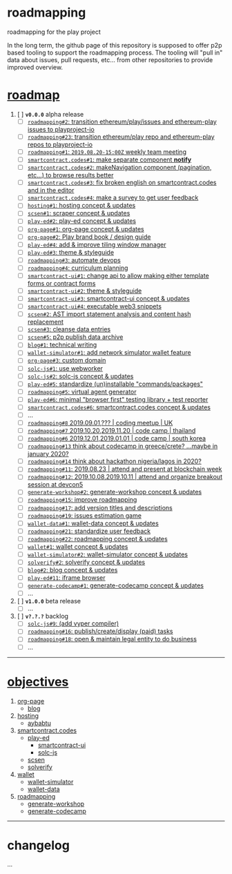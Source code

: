 # roadmapping
roadmapping for the play project

In the long term, the github page of this repository is supposed to offer p2p based tooling to support the roadmapping process. The tooling will "pull in" data about issues, pull requests, etc... from other repositories to provide improved overview.

# [roadmap](https://github.com/playproject-io/roadmapping#roadmap)
1. [ ] **`v0.0.0`** alpha release
    * [ ] [`roadmapping#2`: transition ethereum/play/issues and ethereum-play issues to playproject-io](https://github.com/playproject-io/roadmapping/issues/2)
    * [ ] [`roadmapping#23`: transition ethereum/play repo and ethereum-play repos to playproject-io](https://github.com/playproject-io/roadmapping/issues/23)
    * [ ] [`roadmapping#1`: `2019.08.20-15:00Z` weekly team meeting](https://github.com/playproject-io/roadmapping/issues/1)
    * [ ] [`smartcontract.codes#1`: make separate component **notify**](https://github.com/playproject-io/smartcontract.codes/issues/1)
    * [ ] [`smartcontract.codes#2`: makeNavigation component (pagination, etc...) to browse results better](https://github.com/playproject-io/smartcontract.codes/issues/2)
    * [ ] [`smartcontract.codes#3`: fix broken english on smartcontract.codes and in the editor](https://github.com/playproject-io/smartcontract.codes/issues/3)
    * [ ] [`smartcontract.codes#4`: make a survey to get user feedback](https://github.com/playproject-io/smartcontract.codes/issues/4)
    * [ ] [`hosting#1`: hosting concept & updates](https://github.com/playproject-io/hosting/issues/1)
    * [ ] [`scsen#1`: scraper concept & updates](https://github.com/playproject-io/scsen/issues/1)
    * [ ] [`play-ed#2`: play-ed concept & updates](https://github.com/playproject-io/play-ed/issues/2)
    * [ ] [`org-page#1`: org-page concept & updates](https://github.com/playproject-io/playproject-io.github.io/issues/1)
    * [ ] [`org-page#2`: Play brand book / design guide](https://github.com/playproject-io/playproject-io.github.io/issues/2)
    * [ ] [`play-ed#4`: add & improve tiling window manager](https://github.com/playproject-io/play-ed/issues/4)
    * [ ] [`play-ed#3`: theme & styleguide](https://github.com/playproject-io/play-ed/issues/3)
    * [ ] [`roadmapping#3`: automate devops](https://github.com/playproject-io/roadmapping/issues/3)
    * [ ] [`roadmapping#4`: curriculum planning](https://github.com/playproject-io/roadmapping/issues/4)
    * [ ] [`smartcontract-ui#1`: change api to allow making either template forms or contract forms](https://github.com/playproject-io/smartcontract-ui/issues/1)
    * [ ] [`smartcontract-ui#2`: theme & styleguide](https://github.com/playproject-io/smartcontract-ui/issues/2)
    * [ ] [`smartcontract-ui#3`: smartcontract-ui concept & updates](https://github.com/playproject-io/smartcontract-ui/issues/3)
    * [ ] [`smartcontract-ui#4`: executable web3 snippets](https://github.com/playproject-io/smartcontract-ui/issues/4)
    * [ ] [`scsen#2`: AST import statement analysis and content hash replacement](https://github.com/playproject-io/scsen/issues/2)
    * [ ] [`scsen#3`: cleanse data entries](https://github.com/playproject-io/scsen/issues/3)
    * [ ] [`scsen#5`: p2p publish data archive](https://github.com/playproject-io/scsen/issues/5)
    * [ ] [`blog#1`: technical writing](https://github.com/playproject-io/blog/issues/1)
    * [ ] [`wallet-simulator#1`: add network simulator wallet feature](https://github.com/playproject-io/wallet-simulator/issues/1)
    * [ ] [`org-page#3`: custom domain](https://github.com/playproject-io/playproject-io.github.io/issues/3)
    * [ ] [`solc-js#1`: use webworker](https://github.com/playproject-io/solc-js/issues/1)
    * [ ] [`solc-js#2`: solc-js concept & updates](https://github.com/playproject-io/solc-js/issues/2)
    * [ ] [`play-ed#5`: standardize (un)installable "commands/packages"](https://github.com/playproject-io/play-ed/issues/5)
    * [ ] [`roadmapping#5`: virtual agent generator](https://github.com/playproject-io/roadmapping/issues/5)
    * [ ] [`play-ed#6`: minimal "browser first" testing library + test reporter](https://github.com/playproject-io/play-ed/issues/6)
    * [ ] [`smartcontract.codes#6`: smartcontract.codes concept & updates](https://github.com/playproject-io/smartcontract.codes/issues/6)
    * [ ] ...
    * [ ] [`roadmapping#8` 2019.09.01,??? | coding meetup | UK](https://github.com/playproject-io/roadmapping/issues/8)
    * [ ] [`roadmapping#7` 2019.10.20,2019.11.20 | code camp | thailand](https://github.com/playproject-io/roadmapping/issues/7)
    * [ ] [`roadmapping#6` 2019.12.01,2019.01.01 | code camp | south korea](https://github.com/playproject-io/roadmapping/issues/6)
    * [ ] [`roadmapping#13` think about codecamp in greece/crete? ...maybe in january 2020?](https://github.com/playproject-io/roadmapping/issues/13)
    * [ ] [`roadmapping#14` think about hackathon nigeria/lagos in 2020?](https://github.com/playproject-io/roadmapping/issues/14)
    * [ ] [`roadmapping#11`: 2019.08.23 | attend and present at blockchain week](https://github.com/playproject-io/roadmapping/issues/11)
    * [ ] [`roadmapping#12`: 2019.10.08,2019.10.11 | attend and organize breakout session at devcon5](https://github.com/playproject-io/roadmapping/issues/12)
    * [ ] [`generate-workshop#2`: generate-workshop concept & updates](https://github.com/playproject-io/generate-workshop/issues/2)
    * [ ] [`roadmapping#15`: improve roadmapping](https://github.com/playproject-io/roadmapping/issues/15)
    * [ ] [`roadmapping#17`: add version titles and descriptions](https://github.com/playproject-io/roadmapping/issues/17)
    * [ ] [`roadmapping#19`: issues estimation game](https://github.com/playproject-io/roadmapping/issues/19)
    * [ ] [`wallet-data#1`: wallet-data concept & updates](https://github.com/playproject-io/wallet-data/issues/1)
    * [ ] [`roadmapping#21`: standardize user feedback](https://github.com/playproject-io/roadmapping/issues/21)
    * [ ] [`roadmapping#22`: roadmapping concept & updates](https://github.com/playproject-io/roadmapping/issues/22)
    * [ ] [`wallet#1`: wallet concept & updates](https://github.com/playproject-io/wallet/issues/1)
    * [ ] [`wallet-simulator#2`: wallet-simulator concept & updates](https://github.com/playproject-io/wallet-simulator/issues/2)
    * [ ] [`solverify#2`: solverify concept & updates](https://github.com/playproject-io/solverify/issues/2)
    * [ ] [`blog#2`: blog concept & updates](https://github.com/playproject-io/blog/issues/2)
    * [ ] [`play-ed#11`: iframe browser](https://github.com/playproject-io/play-ed/issues/11)
    * [ ] [`generate-codecamp#1`: generate-codecamp concept & updates](https://github.com/playproject-io/generate-codecamp/issues/1)
    * [ ] ...
2. [ ] **`v1.0.0`** beta release
    * [ ] ...
3. [ ] **`v?.?.?`** backlog
    * [ ] [`solc-js#9`: (add vyper compiler)](https://github.com/playproject-io/solc-js/issues/9)
    * [ ] [`roadmapping#16`: publish/create/display (paid) tasks](https://github.com/playproject-io/roadmapping/issues/16)
    * [ ] [`roadmapping#18`: open & maintain legal entity to do business](https://github.com/playproject-io/roadmapping/issues/18)
    * [ ] ...

---
# [objectives](https://github.com/playproject-io/roadmapping#objectives)
1. [org-page](https://github.com/playproject-io/playproject-io.github.io)
    * [blog](https://github.com/playproject-io/blog)
2. [hosting](https://github.com/playproject-io/hosting)
    * [aybabtu](https://github.com/playproject-io/aybabtu)
3. [smartcontract.codes](https://github.com/playproject-io/smartcontract.codes)
    * [play-ed](https://github.com/playproject-io/play-ed)
        * [smartcontract-ui](https://github.com/playproject-io/smartcontract-ui)
        * [solc-js](https://github.com/playproject-io/solc-js)
    * [scsen](https://github.com/playproject-io/scsen)
    * [solverify](https://github.com/playproject-io/solverify)
4. [wallet](https://github.com/playproject-io/wallet)
    * [wallet-simulator](https://github.com/playproject-io/wallet-simulator)
    * [wallet-data](https://github.com/playproject-io/wallet-data)
5. [roadmapping](https://github.com/playproject-io/roadmapping)
    * [generate-workshop](https://github.com/playproject-io/generate-workshop)
    * [generate-codecamp](https://github.com/playproject-io/generate-codecamp)

---
# changelog
...

